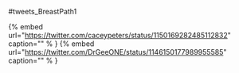 #tweets_BreastPath1

{% embed url="https://twitter.com/caceypeters/status/1150169282485112832"  caption="" % }
{% embed url="https://twitter.com/DrGeeONE/status/1146150177989955585"  caption="" % }
